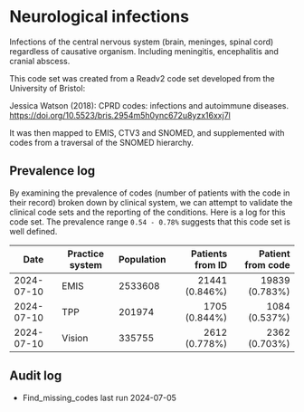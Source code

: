 # Neurological infections

Infections of the central nervous system (brain, meninges, spinal cord) regardless of causative organism. Including meningitis, encephalitis and cranial abscess.

This code set was created from a Readv2 code set developed from the University of Bristol:

Jessica Watson (2018): CPRD codes: infections and autoimmune diseases. https://doi.org/10.5523/bris.2954m5h0ync672u8yzx16xxj7l

It was then mapped to EMIS, CTV3 and SNOMED, and supplemented with codes from a traversal of the SNOMED hierarchy.

## Prevalence log

By examining the prevalence of codes (number of patients with the code in their record) broken down by clinical system, we can attempt to validate the clinical code sets and the reporting of the conditions. Here is a log for this code set. The prevalence range `0.54 - 0.78%` suggests that this code set is well defined.

| Date       | Practice system | Population | Patients from ID | Patient from code |
| ---------- | --------------- | ---------- | ---------------: | ----------------: |
| 2024-07-10 | EMIS            | 2533608    |   21441 (0.846%) |    19839 (0.783%) |
| 2024-07-10 | TPP             | 201974     |    1705 (0.844%) |     1084 (0.537%) |
| 2024-07-10 | Vision          | 335755     |    2612 (0.778%) |     2362 (0.703%) |

## Audit log

- Find_missing_codes last run 2024-07-05
